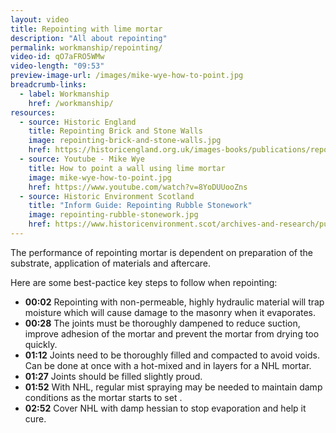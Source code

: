 ```yaml
---
layout: video
title: Repointing with lime mortar
description: "All about repointing"
permalink: workmanship/repointing/
video-id: qO7aFRO5WMw
video-length: "09:53"
preview-image-url: /images/mike-wye-how-to-point.jpg
breadcrumb-links: 
  - label: Workmanship
    href: /workmanship/
resources:
  - source: Historic England
    title: Repointing Brick and Stone Walls
    image: repointing-brick-and-stone-walls.jpg
    href: https://historicengland.org.uk/images-books/publications/repointing-brick-and-stone-walls/
  - source: Youtube - Mike Wye
    title: How to point a wall using lime mortar
    image: mike-wye-how-to-point.jpg
    href: https://www.youtube.com/watch?v=8YoDUUooZns
  - source: Historic Environment Scotland
    title: "Inform Guide: Repointing Rubble Stonework"
    image: repointing-rubble-stonework.jpg
    href: https://www.historicenvironment.scot/archives-and-research/publications/publication/?publicationid=b6cb68de-3207-4786-a0d8-a595010402fa
---
```


The performance of repointing mortar is dependent on preparation of the substrate, application of materials and aftercare. 

Here are some best-pactice key steps to follow when repointing:

* **00:02** Repointing with non-permeable, highly hydraulic material will trap moisture which will cause damage to the masonry when it evaporates.
* **00:28** The joints must be thoroughly dampened to reduce suction, improve adhesion of the mortar and prevent the mortar from drying too quickly.
* **01:12** Joints need to be thoroughly filled and compacted to avoid voids. Can be done at once with a hot-mixed and in layers for a NHL mortar. 
* **01:27** Joints should be filled slightly proud.
* **01:52** With NHL, regular mist spraying may be needed to maintain damp conditions as the mortar starts to set .
* **02:52** Cover NHL with damp hessian to stop evaporation and help it cure. 
